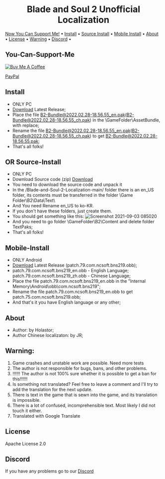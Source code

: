 <h1 align="center">
  <br>
  Blade and Soul 2 Unofficial Localization
  <br>
</h1>
  <a href="#You-Can-Support-Me">Now You Can Support Me!</a> •
  <a href="#Install">Install</a> •
  <a href="#Source-Install">Source Install</a> •
  <a href="#Mobile-Install">Mobile Install</a> •
  <a href="#About">About</a> •
  <a href="#License">License</a> •
  <a href="#Warning">Warning</a> •
  <a href="#Discord">Discord</a> •
</p>


## You-Can-Support-Me

<a href="https://www.buymeacoffee.com/Holastor" target="_blank"><img src="https://www.buymeacoffee.com/assets/img/custom_images/orange_img.png" alt="Buy Me A Coffee" style="height: auto !important;width: auto !important;" ></a>

[PayPal](https://www.paypal.me/holastor)

## Install

* ONLY PC
* [Download](https://github.com/Holastor/Blade-and-Soul-2-Localization/releases/tag/2.6.0) Latest Release;
* Place the file B2-Bundle@2022.02.28-18.56.55_en.pak(B2-Bundle@2022.02.28-18.56.55_ch.pak) in the \GameFolder\AssetBundle, with replace;
* Rename the file B2-Bundle@2022.02.28-18.56.55_en.pak(B2-Bundle@2022.02.28-18.56.55_ch.pak) to get B2-Bundle@2022.02.28-18.56.55.pak;
* That's all folks!
## OR Source-Install
* ONLY PC
* Download Source code (zip) [Download](https://github.com/Holastor/Blade-and-Soul-2-Localization/archive/refs/heads/main.zip)
* You need to download the source code and unpack it
* In the /Blade-and-Soul-2-Localization-main/ folder there is an en_US folder, its contents must be transferred in the folder \Game Folder\B2\Data\Text\
* And You need Rename en_US to ko-KR.
* If you don't have these folders, just create them.
* You should get something like this:
 ![Screenshot 2021-09-03 085020](https://user-images.githubusercontent.com/77208679/131947968-630a7edd-d2e2-4754-80e1-769d07ffa34a.png)
* And you need to go folder \GameFolder\B2\Content and delete folder TextPaks;
* That's all folks!

## Mobile-Install
* ONLY Android
* [Download](https://github.com/Holastor/Blade-and-Soul-2-Localization/releases/tag/2.6.0_M) Latest Release (patch.79.com.ncsoft.bns219.obb);
* patch.79.com.ncsoft.bns219_en.obb - English Language; patch.79.com.ncsoft.bns219_zh.obb - Chinese Language;
* Place the file patch.79.com.ncsoft.bns219_en.obb in the "Internal Memory\Android\obb\com.ncsoft.bns219";
* Rename the file patch.79.com.ncsoft.bns219_en.obb to get patch.75.com.ncsoft.bns219.obb;
* And that's it you have English language or any other;

## About
  * Author: by Holastor;
  * Author Chinese localizaton: by JR;

## Warning:
1) Game crashes and unstable work are possible. Need more tests
2) The author is not responsible for bugs, bans, and other problems.
3) !!!!!! The author is not 100% sure whether it is possible to get a ban for this!!!!!!
4) Is something not translated? Feel free to leave a comment and I'll try to add the translation for the next update.
5) There is text in the game that is sewn into the game, and its translation is impossible.
6) There is a lot of confused, incomprehensible text. Most likely I did not touch it either.
7) Translated with Google Translate

## License

Apache License 2.0

## Discord

If you have any problems go to our [Discord](https://discord.gg/ecbKmM5h6Q)
